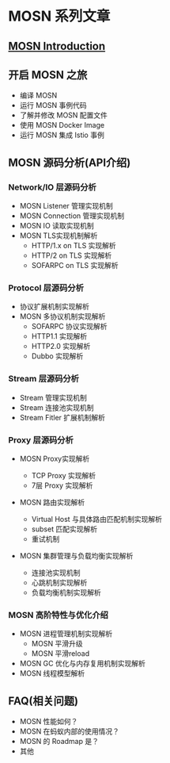 # MOSN 系列文章
## [MOSN Introduction](./Introduction.md)

## 开启 MOSN 之旅
+ 编译 MOSN 
+ 运行 MOSN 事例代码
+ 了解并修改 MOSN 配置文件
+ 使用 MOSN Docker Image
+ 运行 MOSN 集成 Istio 事例

## MOSN 源码分析(API介绍)
### Network/IO 层源码分析
+ MOSN Listener 管理实现机制
+ MOSN Connection 管理实现机制
+ MOSN IO 读取实现机制
+ MOSN TLS实现机制解析
    + HTTP/1.x on TLS 实现解析
    + HTTP/2 on TLS 实现解析
    + SOFARPC on TLS 实现解析
    
### Protocol 层源码分析
+ 协议扩展机制实现解析 
+ MOSN 多协议机制实现解析
    + SOFARPC 协议实现解析
    + HTTP1.1 实现解析
    + HTTP2.0 实现解析
    + Dubbo 实现解析
    
### Stream 层源码分析
+ Stream 管理实现机制
+ Stream 连接池实现机制
+ Stream Fitler 扩展机制解析

### Proxy 层源码分析
+ MOSN Proxy实现解析
    + TCP Proxy 实现解析
    + 7层 Proxy 实现解析
    
+ MOSN 路由实现解析
    + Virtual Host 与具体路由匹配机制实现解析
    + subset 匹配实现解析
    + 重试机制
    
+ MOSN 集群管理与负载均衡实现解析
    + 连接池实现机制
    + 心跳机制实现解析
    + 负载均衡机制实现解析

### MOSN 高阶特性与优化介绍
+ MOSN 进程管理机制实现解析
  + MOSN 平滑升级
  + MOSN 平滑reload  
+ MOSN GC 优化与内存复用机制实现解析
+ MOSN 线程模型解析

## FAQ(相关问题)
+ MOSN 性能如何？
+ MOSN 在蚂蚁内部的使用情况？
+ MOSN 的 Roadmap 是？
+ 其他